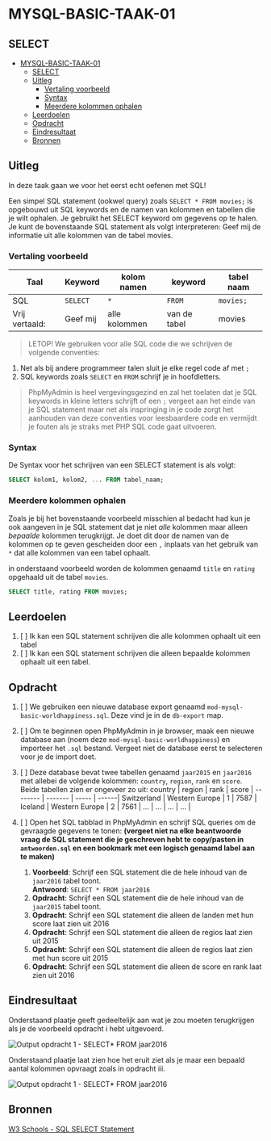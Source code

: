 # MYSQL-BASIC-TAAK-01

## SELECT
- [MYSQL-BASIC-TAAK-01](#mysql-basic-taak-01)
  - [SELECT](#select)
  - [Uitleg](#uitleg)
    - [Vertaling voorbeeld](#vertaling-voorbeeld)
    - [Syntax](#syntax)
    - [Meerdere kolommen ophalen](#meerdere-kolommen-ophalen)
  - [Leerdoelen](#leerdoelen)
  - [Opdracht](#opdracht)
  - [Eindresultaat](#eindresultaat)
  - [Bronnen](#bronnen)
## Uitleg

In deze taak gaan we voor het eerst echt oefenen met SQL! 

Een simpel SQL statement (ookwel query) zoals `SELECT * FROM movies;` is opgebouwd uit SQL keywords en de namen van kolommen en tabellen die je wilt ophalen. Je gebruikt het SELECT keyword om gegevens op te halen. Je kunt de bovenstaande SQL statement als volgt interpreteren: Geef mij de informatie uit alle kolommen van de tabel movies.

### Vertaling voorbeeld

Taal | Keyword | kolom namen | keyword | tabel naam | 
----|---------|----------|---------|---------- |
SQL | `SELECT` | `*`  | `FROM`  | `movies;`  
Vrij vertaald: | Geef mij  | alle kolommen | van de tabel | movies

> LETOP! We gebruiken voor alle SQL code die we schrijven de volgende conventies:  
1. Net als bij andere programmeer talen sluit je elke regel code af met `;`
2. SQL keywords zoals `SELECT` en `FROM` schrijf je in hoofdletters.

> PhpMyAdmin is heel vergevingsgezind en zal het toelaten dat je SQL keywords in kleine letters schrijft of een `;` vergeet aan het einde van je SQL statement maar net als inspringing in je code zorgt het aanhouden van deze conventies voor leesbaardere code en vermijdt je fouten als je straks met PHP SQL code gaat uitvoeren.

### Syntax

De Syntax voor het schrijven van een SELECT statement is als volgt:
```SQL
SELECT kolom1, kolom2, ... FROM tabel_naam;
```

### Meerdere kolommen ophalen

Zoals je bij het bovenstaande voorbeeld misschien al bedacht had kun je ook aangeven in je SQL statement dat je niet *alle* kolommen maar alleen *bepaalde* kolommen terugkrijgt. Je doet dit door de namen van de kolommen op te geven gescheiden door een `,` inplaats van het gebruik van `*` dat alle kolommen van een tabel ophaalt.

in onderstaand voorbeeld worden de kolommen genaamd `title` en `rating` opgehaald uit de tabel `movies`.
```sql
SELECT title, rating FROM movies;
```

## Leerdoelen

1. [ ] Ik kan een SQL statement schrijven die alle kolommen ophaalt uit een tabel
2. [ ] Ik kan een SQL statement schrijven die alleen bepaalde kolommen ophaalt uit een tabel.

## Opdracht

1. [ ] We gebruiken een nieuwe database export genaamd `mod-mysql-basic-worldhappiness.sql`. Deze vind je in de `db-export` map.
2. [ ] Om te beginnen open PhpMyAdmin in je browser, maak een nieuwe database aan (noem deze `mod-mysql-basic-worldhappiness`) en importeer het `.sql` bestand. Vergeet niet de database eerst te selecteren voor je de import doet.
3. [ ] Deze database bevat twee tabellen genaamd `jaar2015` en `jaar2016` met allebei de volgende kolommen: `country`, `region`, `rank` en `score`. Beide tabellen zien er ongeveer zo uit:
   country      | region          | rank      | score |
   --------     | -------         | -----     | ------|
   Switzerland  | Western Europe  | 1         | 7587  |
   Iceland      | Western Europe  | 2         | 7561  |
   ...          | ...             | ...       | ...   |

4. [ ] Open het SQL tabblad in PhpMyAdmin en schrijf SQL queries om de gevraagde gegevens te tonen:
   **(vergeet niet na elke beantwoorde vraag de SQL statement die je geschreven hebt te copy/pasten in `antwoorden.sql` en een bookmark met een logisch genaamd label aan te maken)**
   1. **Voorbeeld**: Schrijf een SQL statement die de hele inhoud van de `jaar2016` tabel toont.  
    **Antwoord**: `SELECT * FROM jaar2016`
   2. **Opdracht**: Schrijf een SQL statement die de hele inhoud van de `jaar2015` tabel toont.
   3. **Opdracht**: Schrijf een SQL statement die alleen de landen met hun score laat zien uit 2016
   4. **Opdracht**: Schrijf een SQL statement die alleen de regios laat zien uit 2015
   5. **Opdracht**: Schrijf een SQL statement die alleen de regios laat zien met hun score uit 2015
   6. **Opdracht**: Schrijf een SQL statement die alleen de score en rank laat zien uit 2016

## Eindresultaat

Onderstaand plaatje geeft gedeeltelijk aan wat je zou moeten terugkrijgen als je de voorbeeld opdracht i hebt uitgevoerd.

![Output opdracht 1 - SELECT* FROM jaar2016](https://github.com/ROC-van-Amsterdam-College-Amstelland/MYSQL-BASIC/blob/master/2-Select/taak01/img/output.jpg)

Onderstaand plaatje laat zien hoe het eruit ziet als je maar een bepaald aantal kolommen opvraagt zoals in opdracht iii.

![Output opdracht 1 - SELECT* FROM jaar2016](https://github.com/ROC-van-Amsterdam-College-Amstelland/MYSQL-BASIC/blob/master/2-Select/taak01/img/output2.jpg)

## Bronnen


[W3 Schools - SQL SELECT Statement](https://www.w3schools.com/sql/sql_select.asp) 